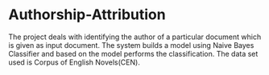 # Authorship-Attribution

The project deals with identifying the author of a particular document which is given as input document. The system builds a model using Naive Bayes Classifier and based on the model performs the classification. The data set used is Corpus of English Novels(CEN).
